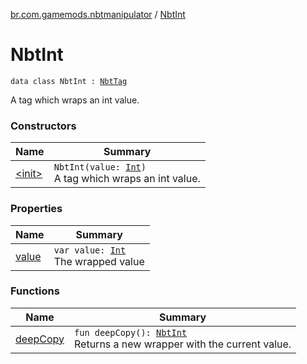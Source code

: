 [br.com.gamemods.nbtmanipulator](../index.md) / [NbtInt](./index.md)

# NbtInt

`data class NbtInt : `[`NbtTag`](../-nbt-tag/index.md)

A tag which wraps an int value.

### Constructors

| Name | Summary |
|---|---|
| [&lt;init&gt;](-init-.md) | `NbtInt(value: `[`Int`](https://kotlinlang.org/api/latest/jvm/stdlib/kotlin/-int/index.html)`)`<br>A tag which wraps an int value. |

### Properties

| Name | Summary |
|---|---|
| [value](value.md) | `var value: `[`Int`](https://kotlinlang.org/api/latest/jvm/stdlib/kotlin/-int/index.html)<br>The wrapped value |

### Functions

| Name | Summary |
|---|---|
| [deepCopy](deep-copy.md) | `fun deepCopy(): `[`NbtInt`](./index.md)<br>Returns a new wrapper with the current value. |
